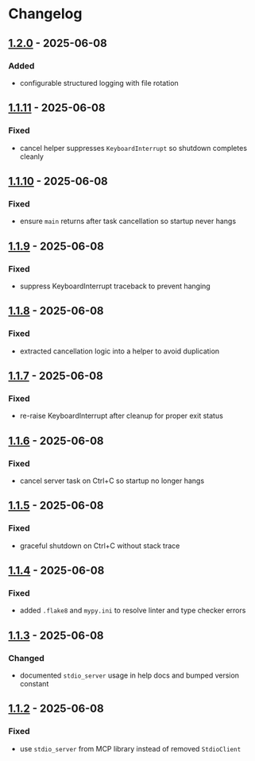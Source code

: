 # Changelog
## [1.2.0](https://github.com/joshuadanpeterson/enhanced-dash-mcp/releases/tag/v1.2.0) - 2025-06-08
### Added
- configurable structured logging with file rotation
## [1.1.11](https://github.com/joshuadanpeterson/enhanced-dash-mcp/releases/tag/v1.1.11) - 2025-06-08
### Fixed
- cancel helper suppresses `KeyboardInterrupt` so shutdown completes cleanly
## [1.1.10](https://github.com/joshuadanpeterson/enhanced-dash-mcp/releases/tag/v1.1.10) - 2025-06-08
### Fixed
- ensure `main` returns after task cancellation so startup never hangs
## [1.1.9](https://github.com/joshuadanpeterson/enhanced-dash-mcp/releases/tag/v1.1.9) - 2025-06-08
### Fixed
- suppress KeyboardInterrupt traceback to prevent hanging
## [1.1.8](https://github.com/joshuadanpeterson/enhanced-dash-mcp/releases/tag/v1.1.8) - 2025-06-08
### Fixed
- extracted cancellation logic into a helper to avoid duplication
## [1.1.7](https://github.com/joshuadanpeterson/enhanced-dash-mcp/releases/tag/v1.1.7) - 2025-06-08
### Fixed
- re-raise KeyboardInterrupt after cleanup for proper exit status
## [1.1.6](https://github.com/joshuadanpeterson/enhanced-dash-mcp/releases/tag/v1.1.6) - 2025-06-08
### Fixed
- cancel server task on Ctrl+C so startup no longer hangs
## [1.1.5](https://github.com/joshuadanpeterson/enhanced-dash-mcp/releases/tag/v1.1.5) - 2025-06-08
### Fixed
- graceful shutdown on Ctrl+C without stack trace
## [1.1.4](https://github.com/joshuadanpeterson/enhanced-dash-mcp/releases/tag/v1.1.4) - 2025-06-08
### Fixed
- added `.flake8` and `mypy.ini` to resolve linter and type checker errors
## [1.1.3](https://github.com/joshuadanpeterson/enhanced-dash-mcp/releases/tag/v1.1.3) - 2025-06-08
### Changed
- documented `stdio_server` usage in help docs and bumped version constant
## [1.1.2](https://github.com/joshuadanpeterson/enhanced-dash-mcp/releases/tag/v1.1.2) - 2025-06-08
### Fixed
- use `stdio_server` from MCP library instead of removed `StdioClient`
